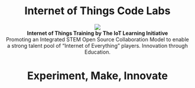 
<h1><center><b>Internet of Things Code Labs</b></center></h1>

<center><img src="http://www.ti.com/lsds/media/images/wireless_connectivity/50BillionThings.png"></center>

<center><b>Internet of Things Training by The IoT Learning Initiative</b></center>

<center>Promoting an Integrated STEM Open Source Collaboration Model to enable a strong talent pool of “Internet of Everything” players. Innovation through Education.</center>

<center><h1><b>Experiment, Make, Innovate</b></h1></center>
